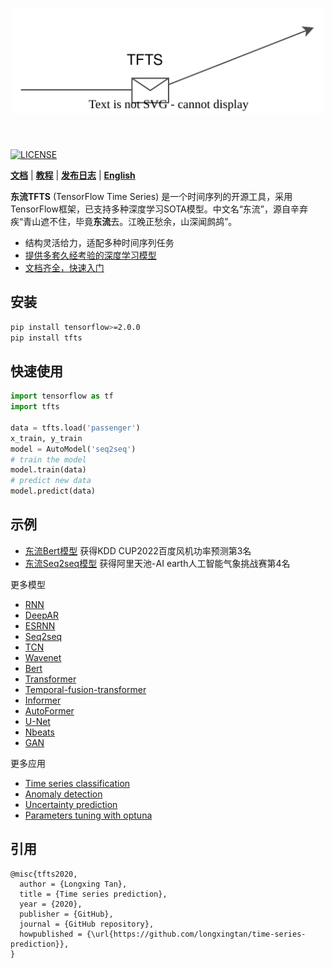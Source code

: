 <h1 align="center">
<img src="./docs/source/_static/logo.svg" width="500" align=center/>
</h1><br>

[![LICENSE](https://img.shields.io/badge/license-Anti%20996-blue.svg)](https://github.com/996icu/996.ICU/blob/master/LICENSE)

**[文档](https://time-series-prediction.readthedocs.io)** | **[教程](https://time-series-prediction.readthedocs.io/en/latest/tutorials.html)** | **[发布日志](https://time-series-prediction.readthedocs.io/en/latest/CHANGELOG.html)** | **[English](https://github.com/LongxingTan/Time-series-prediction/blob/master/README.md)**


**东流TFTS** (TensorFlow Time Series) 是一个时间序列的开源工具，采用TensorFlow框架，已支持多种深度学习SOTA模型。中文名“东流”，源自辛弃疾“青山遮不住，毕竟**东流**去。江晚正愁余，山深闻鹧鸪”。
- 结构灵活给力，适配多种时间序列任务
- [提供多套久经考验的深度学习模型](./examples)
- [文档齐全，快速入门](https://time-series-prediction.readthedocs.io)


## 安装
``` bash
pip install tensorflow>=2.0.0
pip install tfts
```


## 快速使用
``` python
import tensorflow as tf
import tfts

data = tfts.load('passenger')
x_train, y_train
model = AutoModel('seq2seq')
# train the model
model.train(data)
# predict new data
model.predict(data)
```


## 示例
- [东流Bert模型](https://github.com/LongxingTan/KDDCup2022-Baidu) 获得KDD CUP2022百度风机功率预测第3名
- [东流Seq2seq模型](https://github.com/LongxingTan/Data-competitions/tree/master/tianchi-enso-prediction) 获得阿里天池-AI earth人工智能气象挑战赛第4名

更多模型
- [RNN](./examples/run_rnn.py)
- [DeepAR](./examples/run_deepar.py)
- [ESRNN](./examples/run_esrnn.py)
- [Seq2seq](./examples/run_seq2seq.py)
- [TCN](./examples/run_tcn.py)
- [Wavenet](./examples/run_wavenet.py)
- [Bert](./examples/run_bert.py)
- [Transformer](./examples/run_transformer.py)
- [Temporal-fusion-transformer](./examples/run_temporal_fusion_transformer.py)
- [Informer](./examples/run_informer.py)
- [AutoFormer](./examples/run_autoformer.py)
- [U-Net](./examples/run_unet.py)
- [Nbeats](./examples/run_nbeats.py)
- [GAN](./examples/run_gan.py)

更多应用
- [Time series classification](./examples/run_classification.py)
- [Anomaly detection](./examples/run_anomaly.py)
- [Uncertainty prediction](./examples/run_uncertrainty.py)
- [Parameters tuning with optuna](./examples/run_optuna.py)


## 引用

```
@misc{tfts2020,
  author = {Longxing Tan},
  title = {Time series prediction},
  year = {2020},
  publisher = {GitHub},
  journal = {GitHub repository},
  howpublished = {\url{https://github.com/longxingtan/time-series-prediction}},
}
```
